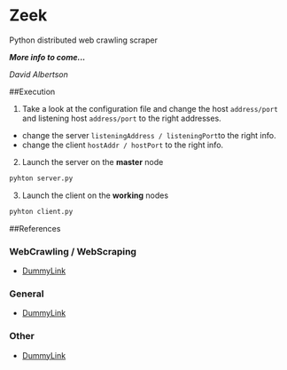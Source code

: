 Zeek
====

Python distributed web crawling scraper

***More info to come...***

*David Albertson*

##Execution
1) Take a look at the configuration file and change the host `address/port` and listening host `address/port` to the right addresses.
  * change the server `listeningAddress / listeningPort`to the right info.
  * change the client `hostAddr / hostPort` to the right info.

2) Launch the server on the **master** node

~~~ sh
pyhton server.py
~~~

3) Launch the client on the **working** nodes

~~~ sh
pyhton client.py
~~~
    
##References
### WebCrawling / WebScraping
- [DummyLink](http://www.google.com)

### General
- [DummyLink](http://www.google.com)

### Other
- [DummyLink](http://www.google.com)

